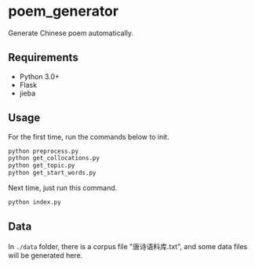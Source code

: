 # poem_generator

Generate Chinese poem automatically.

## Requirements

* Python 3.0+
* Flask
* jieba

## Usage

For the first time, run the commands below to init.

```bash
python preprocess.py
python get_collocations.py
python get_topic.py
python get_start_words.py
```

Next time, just run this command.

```bash
python index.py
```

## Data

In `./data` folder, there is a corpus file "唐诗语料库.txt", and some data files will be generated here.
